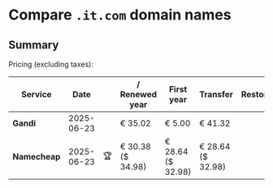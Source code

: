 # Compare `.it.com` domain names

## Summary

Pricing (excluding taxes):

| Service | Date |  | / Renewed year | First year | Transfer | Restoration |
|--|--|--|--|--|--|--|
| **Gandi** | 2025-06-23 |  | € 35.02 | € 5.00 | € 41.32 |  |
| **Namecheap** | 2025-06-23 | 🏆 | € 30.38<br>($ 34.98) | € 28.64<br>($ 32.98) | € 28.64<br>($ 32.98) |  |
